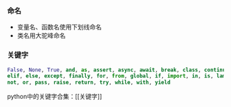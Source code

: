 ### 命名
- 变量名、函数名使用下划线命名
- 类名用大驼峰命名

### 关键字
```python
False, None, True, and, as, assert, async, await, break, class, continue, def, del
elif, else, except, finally, for, from, global, if, import, in, is, lambda, nonlocal
not, or, pass, raise, return, try, while, with, yield
```
python中的关键字合集：[[关键字]]


